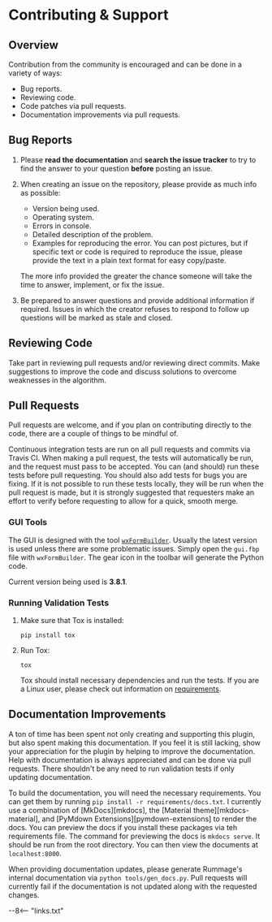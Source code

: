# Contributing &amp; Support

## Overview

Contribution from the community is encouraged and can be done in a variety of ways:

- Bug reports.
- Reviewing code.
- Code patches via pull requests.
- Documentation improvements via pull requests.

## Bug Reports

1. Please **read the documentation** and **search the issue tracker** to try to find the answer to your question **before** posting an issue.

2. When creating an issue on the repository, please provide as much info as possible:

    - Version being used.
    - Operating system.
    - Errors in console.
    - Detailed description of the problem.
    - Examples for reproducing the error.  You can post pictures, but if specific text or code is required to reproduce the issue, please provide the text in a plain text format for easy copy/paste.

    The more info provided the greater the chance someone will take the time to answer, implement, or fix the issue.

3. Be prepared to answer questions and provide additional information if required.  Issues in which the creator refuses to respond to follow up questions will be marked as stale and closed.

## Reviewing Code

Take part in reviewing pull requests and/or reviewing direct commits.  Make suggestions to improve the code and discuss solutions to overcome weaknesses in the algorithm.

## Pull Requests

Pull requests are welcome, and if you plan on contributing directly to the code, there are a couple of things to be mindful of.

Continuous integration tests are run on all pull requests and commits via Travis CI.  When making a pull request, the tests will automatically be run, and the request must pass to be accepted.  You can (and should) run these tests before pull requesting. You should also add tests for bugs you are fixing. If it is not possible to run these tests locally, they will be run when the pull request is made, but it is strongly suggested that requesters make an effort to verify before requesting to allow for a quick, smooth merge.

### GUI Tools

The GUI is designed with the tool [`wxFormBuilder`](https://github.com/wxFormBuilder/wxFormBuilder).  Usually the latest version is used unless there are some problematic issues. Simply open the `gui.fbp` file with `wxFormBuilder`. The gear icon in the toolbar will generate the Python code.

Current version being used is **3.8.1**.

### Running Validation Tests

1. Make sure that Tox is installed:

    ```
    pip install tox
    ```

2. Run Tox:

    ```
    tox
    ```

    Tox should install necessary dependencies and run the tests. If you are a Linux user, please check out information on [requirements](./installation.md#requirements).

## Documentation Improvements

A ton of time has been spent not only creating and supporting this plugin, but also spent making this documentation.  If you feel it is still lacking, show your appreciation for the plugin by helping to improve the documentation.  Help with documentation is always appreciated and can be done via pull requests.  There shouldn't be any need to run validation tests if only updating documentation.

To build the documentation, you will need the necessary requirements. You can get them by running `pip install -r requirements/docs.txt`. I currently use a combination of [MkDocs][mkdocs], the [Material theme][mkdocs-material], and [PyMdown Extensions][pymdown-extensions] to render the docs.  You can preview the docs if you install these packages via teh requirements file.  The command for previewing the docs is `mkdocs serve`. It should be run from the root directory. You can then view the documents at `localhost:8000`.

When providing documentation updates, please generate Rummage's internal documentation via `python tools/gen_docs.py`. Pull requests will currently fail if the documentation is not updated along with the requested changes.

--8<-- "links.txt"
